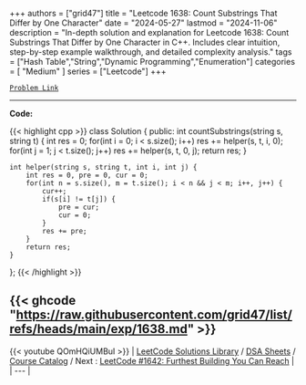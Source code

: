 
+++
authors = ["grid47"]
title = "Leetcode 1638: Count Substrings That Differ by One Character"
date = "2024-05-27"
lastmod = "2024-11-06"
description = "In-depth solution and explanation for Leetcode 1638: Count Substrings That Differ by One Character in C++. Includes clear intuition, step-by-step example walkthrough, and detailed complexity analysis."
tags = ["Hash Table","String","Dynamic Programming","Enumeration"]
categories = [
    "Medium"
]
series = ["Leetcode"]
+++



[`Problem Link`](https://leetcode.com/problems/count-substrings-that-differ-by-one-character/description/)

---
**Code:**

{{< highlight cpp >}}
class Solution {
public:
    int countSubstrings(string s, string t) {
        int res = 0;
        for(int i = 0; i < s.size(); i++)
            res += helper(s, t, i, 0);
        for(int j = 1; j < t.size(); j++)
            res += helper(s, t, 0, j);
        return res;
    }

    int helper(string s, string t, int i, int j) {
        int res = 0, pre = 0, cur = 0;
        for(int n = s.size(), m = t.size(); i < n && j < m; i++, j++) {
            cur++;
            if(s[i] != t[j]) {
                pre = cur;
                cur = 0;
            }
            res += pre;
        }
        return res;
    }
};
{{< /highlight >}}

{{< ghcode "https://raw.githubusercontent.com/grid47/list/refs/heads/main/exp/1638.md" >}}
---
{{< youtube QOmHQiUMBuI >}}
| [LeetCode Solutions Library](https://grid47.xyz/leetcode/) / [DSA Sheets](https://grid47.xyz/sheets/) / [Course Catalog](https://grid47.xyz/courses/) / Next : [LeetCode #1642: Furthest Building You Can Reach](https://grid47.xyz/posts/leetcode-1642-furthest-building-you-can-reach-solution/) |
| --- |
